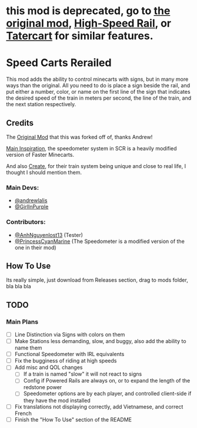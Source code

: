 # this mod is deprecated, go to [the original mod](https://github.com/andrewlalis/SpeedCarts), [High-Speed Rail](https://modrinth.com/mod/highspeed-rail), or [Tatercart](https://modrinth.com/mod/tatercart) for similar features.

# Speed Carts Rerailed

This mod adds the ability to control minecarts with signs, but in many more ways than the original.
All you need to do is place a sign beside the rail, and put either a number, color, or name on the first line of the sign that indicates the desired speed of the train in meters per second, the line of the train, and the next station respectively.

## Credits

The [Original Mod](https://github.com/andrewlalis/SpeedCarts) that this was forked off of, thanks Andrew!

[Main Inspiration](https://github.com/PrincessCyanMarine/FasterMinecarts), the speedometer system in SCR is a heavily modified version of Faster Minecarts.

And also [Create](https://github.com/Creators-of-Create/Create), for their train system being unique and close to real life, I thought I should mention them.

### Main Devs:
* [@andrewlalis](https://github.com/andrewlalis)
* [@GirlInPurple](https://github.com/GirlInPurple)

### Contributors:
* [@AnhNguyenlost13](https://github.com/AnhNguyenlost13) (Tester)
* [@PrincessCyanMarine](https://github.com/PrincessCyanMarine) (The Speedometer is a modified version of the one in their mod)

## How To Use

Its really simple, just download from Releases section, drag to mods folder, bla bla bla

## TODO

### Main Plans
- [ ] Line Distinction via Signs with colors on them
- [ ] Make Stations less demanding, slow, and buggy, also add the ability to name them
- [ ] Functional Speedometer with IRL equivalents
- [ ] Fix the bugginess of riding at high speeds
- [ ] Add misc and QOL changes 
  - [ ] If a train is named "slow" it will not react to signs
  - [ ] Config if Powered Rails are always on, or to expand the length of the redstone power
  - [ ] Speedometer options are by each player, and controlled client-side if they have the mod installed
- [ ] Fix translations not displaying correctly, add Vietnamese, and correct French
- [ ] Finish the "How To Use" section of the README
